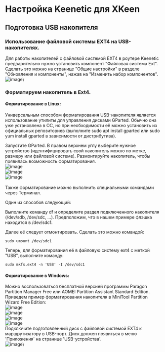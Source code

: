# Настройка Keenetic для XKeen
## Подготовка USB накопителя
### Использование файловой системы EXT4 на USB-накопителях.
Для работы накопителей с файловой системой EXT4 в роутере Keenetic предварительно нужно установить компонент "Файловая система Ext". Сделать это можно на странице "Общие настройки" в разделе "Обновления и компоненты", нажав на "Изменить набор компонентов".
![image](https://github.com/FeeLinS9/XKeen/blob/master/files/8.png)\

### Форматируем накопитель в Ext4.
#### Форматирование в Linux:
Универсальным способом форматирования USB-накопителя является использование утилиты для управления дисками GParted. Обычно она уже установлена в ОС, но при необходимости её можно установить из официальных репозиториев (выполните sudo apt install gparted или sudo yum install gparted в зависимости от дистрибутива).

Запустите GParted. В правом верхнем углу выберите нужное устройство (идентифицировать свой накопитель можно по метке, размеру или файловой системе). Размонтируйте накопитель, чтобы появилась возможность форматирования.\
![image](https://github.com/FeeLinS9/XKeen/blob/master/files/1.png)\
![image](https://github.com/FeeLinS9/XKeen/blob/master/files/2.png)\
![image](https://github.com/FeeLinS9/XKeen/blob/master/files/3.png)\
\
Также форматирование можно выполнить специальными командами через Терминал.

Один из способов следующий:

Выполните команду df и определите раздел подключенного накопителя (/dev/sdb, /dev/sdc, ...). Предположим, что в нашем примере флэшка находится в /dev/sdc1.

Далее её следует отмонтировать. Сделать это можно командой:
```
sudo umount /dev/sdc1
```
Теперь, для форматирования её в файловую систему ext4 с меткой "USB", выполните команду:
```
sudo mkfs.ext4 -n 'USB' -I /dev/sdc1
```

#### Форматирование в Windows:
 Можно воспользоваться бесплатной версией программы Paragon Partition Manager Free или AOMEI Partition Assistant Standard Edition.\
Приведем пример форматирования накопителя в MiniTool Partition Wizard Free Edition:\
![image](https://github.com/FeeLinS9/XKeen/blob/master/files/4.jpg)\
![image](https://github.com/FeeLinS9/XKeen/blob/master/files/5.jpg)\
![image](https://github.com/FeeLinS9/XKeen/blob/master/files/6.jpg)\
![image](https://github.com/FeeLinS9/XKeen/blob/master/files/7.jpg)\
Подключите подготовленный диск с файловой системой EXT4 к маршрутизатору в USB-порт. Диск должен появиться в меню 'Приложения' на странице 'USB-устройства'.\
![image](https://github.com/FeeLinS9/XKeen/blob/master/files/9.png)\